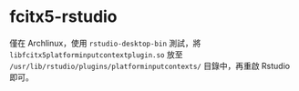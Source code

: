 # fcitx5-rstudio

僅在 Archlinux，使用 `rstudio-desktop-bin` 測試，將 `libfcitx5platforminputcontextplugin.so` 放至 `/usr/lib/rstudio/plugins/platforminputcontexts/` 目錄中，再重啟 Rstudio 即可。
